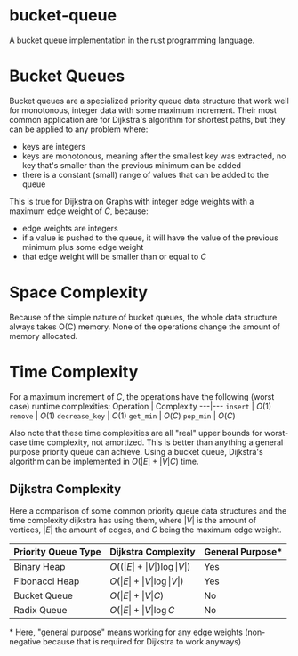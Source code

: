 # bucket-queue
A bucket queue implementation in the rust programming language. 

# Bucket Queues
Bucket queues are a specialized priority queue data structure that work well for monotonous, integer data with some maximum increment. 
Their most common application are for Dijkstra's algorithm for shortest paths, but they can be applied to any problem where:
- keys are integers
- keys are monotonous, meaning after the smallest key was extracted, no key that's smaller than the previous minimum can be added
- there is a constant (small) range of values that can be added to the queue

This is true for Dijkstra on Graphs with integer edge weights with a maximum edge weight of $C$, because:
- edge weights are integers
- if a value is pushed to the queue, it will have the value of the previous minimum plus some edge weight
- that edge weight will be smaller than or equal to $C$

# Space Complexity
Because of the simple nature of bucket queues, the whole data structure always takes O(C) memory.
None of the operations change the amount of memory allocated.

# Time Complexity
For a maximum increment of $C$, the operations have the following (worst case) runtime complexities:
Operation | Complexity
---|---
`insert` | $O(1)$
`remove` | $O(1)$
`decrease_key` | $O(1)$
`get_min` | $O(C)$
`pop_min` | $O(C)$

Also note that these time complexities are all "real" upper bounds for worst-case time complexity, not amortized.
This is better than anything a general purpose priority queue can achieve.
Using a bucket queue, Dijkstra's algorithm can be implemented in $O(|E| + |V|C)$ time.

## Dijkstra Complexity
Here a comparison of some common priority queue data structures and the time complexity dijkstra has using them, where $|V|$ is the amount of vertices, $|E|$ the amount of edges, and $C$ being the maximum edge weight.

Priority Queue Type | Dijkstra Complexity | General Purpose*
---|---|---
Binary Heap | $O((\|E\| + \|V\|) \log \|V\|)$ | Yes
Fibonacci Heap | $O(\|E\| + \|V\| \log \|V\|)$ | Yes
Bucket Queue | $O(\|E\| + \|V\|C)$ | No
Radix Queue | $O(\|E\| + \|V\| \log C$ | No

\* Here, "general purpose" means working for any edge weights (non-negative because that is required for Dijkstra to work anyways)
